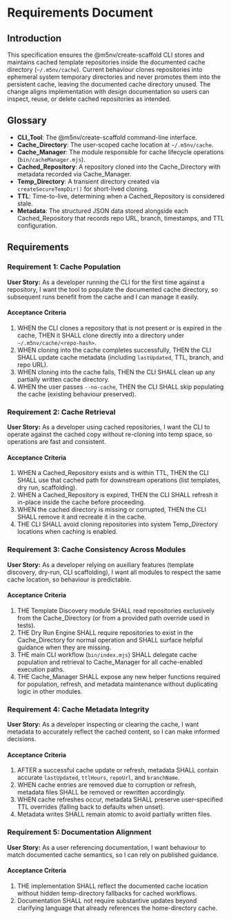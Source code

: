 # Requirements Document

## Introduction

This specification ensures the @m5nv/create-scaffold CLI stores and maintains cached template repositories inside the documented cache directory (`~/.m5nv/cache`). Current behaviour clones repositories into ephemeral system temporary directories and never promotes them into the persistent cache, leaving the documented cache directory unused. The change aligns implementation with design documentation so users can inspect, reuse, or delete cached repositories as intended.

## Glossary

- **CLI_Tool**: The @m5nv/create-scaffold command-line interface.
- **Cache_Directory**: The user-scoped cache location at `~/.m5nv/cache`.
- **Cache_Manager**: The module responsible for cache lifecycle operations (`bin/cacheManager.mjs`).
- **Cached_Repository**: A repository cloned into the Cache_Directory with metadata recorded via Cache_Manager.
- **Temp_Directory**: A transient directory created via `createSecureTempDir()` for short-lived cloning.
- **TTL**: Time-to-live, determining when a Cached_Repository is considered stale.
- **Metadata**: The structured JSON data stored alongside each Cached_Repository that records repo URL, branch, timestamps, and TTL configuration.

## Requirements

### Requirement 1: Cache Population

**User Story:** As a developer running the CLI for the first time against a repository, I want the tool to populate the documented cache directory, so subsequent runs benefit from the cache and I can manage it easily.

#### Acceptance Criteria

1. WHEN the CLI clones a repository that is not present or is expired in the cache, THEN it SHALL clone directly into a directory under `~/.m5nv/cache/<repo-hash>`.
2. WHEN cloning into the cache completes successfully, THEN the CLI SHALL update cache metadata (including `lastUpdated`, TTL, branch, and repo URL).
3. WHEN cloning into the cache fails, THEN the CLI SHALL clean up any partially written cache directory.
4. WHEN the user passes `--no-cache`, THEN the CLI SHALL skip populating the cache (existing behaviour preserved).

### Requirement 2: Cache Retrieval

**User Story:** As a developer using cached repositories, I want the CLI to operate against the cached copy without re-cloning into temp space, so operations are fast and consistent.

#### Acceptance Criteria

1. WHEN a Cached_Repository exists and is within TTL, THEN the CLI SHALL use that cached path for downstream operations (list templates, dry run, scaffolding).
2. WHEN a Cached_Repository is expired, THEN the CLI SHALL refresh it in-place inside the cache before proceeding.
3. WHEN the cached directory is missing or corrupted, THEN the CLI SHALL remove it and recreate it in the cache.
4. THE CLI SHALL avoid cloning repositories into system Temp_Directory locations when caching is enabled.

### Requirement 3: Cache Consistency Across Modules

**User Story:** As a developer relying on auxiliary features (template discovery, dry-run, CLI scaffolding), I want all modules to respect the same cache location, so behaviour is predictable.

#### Acceptance Criteria

1. THE Template Discovery module SHALL read repositories exclusively from the Cache_Directory (or from a provided path override used in tests).
2. THE Dry Run Engine SHALL require repositories to exist in the Cache_Directory for normal operation and SHALL surface helpful guidance when they are missing.
3. THE main CLI workflow (`bin/index.mjs`) SHALL delegate cache population and retrieval to Cache_Manager for all cache-enabled execution paths.
4. THE Cache_Manager SHALL expose any new helper functions required for population, refresh, and metadata maintenance without duplicating logic in other modules.

### Requirement 4: Cache Metadata Integrity

**User Story:** As a developer inspecting or clearing the cache, I want metadata to accurately reflect the cached content, so I can make informed decisions.

#### Acceptance Criteria

1. AFTER a successful cache update or refresh, metadata SHALL contain accurate `lastUpdated`, `ttlHours`, `repoUrl`, and `branchName`.
2. WHEN cache entries are removed due to corruption or refresh, metadata files SHALL be removed or rewritten accordingly.
3. WHEN cache refreshes occur, metadata SHALL preserve user-specified TTL overrides (falling back to defaults when unset).
4. Metadata writes SHALL remain atomic to avoid partially written files.

### Requirement 5: Documentation Alignment

**User Story:** As a user referencing documentation, I want behaviour to match documented cache semantics, so I can rely on published guidance.

#### Acceptance Criteria

1. THE implementation SHALL reflect the documented cache location without hidden temp-directory fallbacks for cached workflows.
2. Documentation SHALL not require substantive updates beyond clarifying language that already references the home-directory cache.
